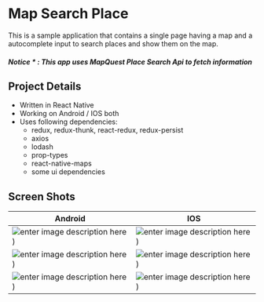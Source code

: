 




# Map Search Place 

This is a sample application that contains a single page having a map and a autocomplete input to search places and show them on the map.

##### Notice * :  This app uses MapQuest Place Search Api to fetch information


## Project Details

 -  Written in React Native 
 -  Working on Android / IOS both
 -  Uses following dependencies:
    - redux, redux-thunk, react-redux, redux-persist
    - axios
    - lodash
    - prop-types
    - react-native-maps
    - some ui dependencies


## Screen Shots

|Android| IOS |
|--|--|
| ![enter image description here](http://s-ebrahimi.com/lib_images/map-search-place/android1.jpg)) | ![enter image description here](http://s-ebrahimi.com/lib_images/map-search-place/ios1.jpg)) |
| ![enter image description here](http://s-ebrahimi.com/lib_images/map-search-place/android2.jpg)) | ![enter image description here](http://s-ebrahimi.com/lib_images/map-search-place/ios2.jpg)) |
| ![enter image description here](http://s-ebrahimi.com/lib_images/map-search-place/android3.jpg)) | ![enter image description here](http://s-ebrahimi.com/lib_images/map-search-place/ios3.jpg)) |
